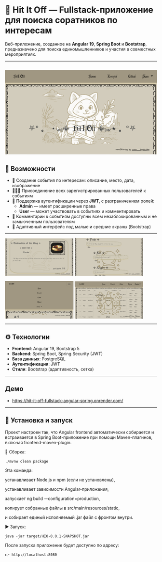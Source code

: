 # 🎯 Hit It Off — Fullstack-приложение для поиска соратников по интересам

Веб-приложение, созданное на **Angular 19**, **Spring Boot** и **Bootstrap**, предназначено для поиска единомышленников и участия в совместных мероприятиях.

---
![Main](https://github.com/senior-kapitoshka/Hit_It_Off_Fullstack_Angular_Spring_Project/blob/main/screenshots/main.png)
---

## 📌 Возможности

- 🧩 Создание события по интересам: описание, место, дата, изображение
- 🧑‍🤝‍🧑 Присоединение всех зарегистрированных пользователей к событиям
- 🔐 Поддержка аутентификации через **JWT**, с разграничением ролей:
  - **Admin** — имеет расширенные права
  - **User** — может участвовать в событиях и комментировать
- 💬 Комментарии к событиям доступны всем незаблокированным и не замьюченным пользователям
- 📱 Адаптивный интерфейс под малые и средние экраны (Bootstrap)

---
<p float="left">
  <img src="https://github.com/senior-kapitoshka/Hit_It_Off_Fullstack_Angular_Spring_Project/blob/main/screenshots/mordor.png" width="45%" />
  <img src="https://github.com/senior-kapitoshka/Hit_It_Off_Fullstack_Angular_Spring_Project/blob/main/screenshots/comments.png" width="45%" />
</p>

<p float="left">
  <img src="https://github.com/senior-kapitoshka/Hit_It_Off_Fullstack_Angular_Spring_Project/blob/main/screenshots/phone.png" width="45%" />
  <img src="https://github.com/senior-kapitoshka/Hit_It_Off_Fullstack_Angular_Spring_Project/blob/main/screenshots/users.png" width="45%" />
</p>


---

## ⚙️ Технологии

- **Frontend**: Angular 19, Bootstrap 5
- **Backend**: Spring Boot, Spring Security (JWT)
- **База данных**: PostgreSQL
- **Аутентификация**: JWT
- **Стили**: Bootstrap (адаптивность, сетка)

---
## Демо
 
- https://hit-it-off-fullstack-angular-spring.onrender.com/
---

## 🚀 Установка и запуск

Проект настроен так, что Angular frontend автоматически собирается и встраивается в Spring Boot-приложение при помощи Maven-плагинов, включая frontend-maven-plugin.

🔧 Сборка:
```
./mvnw clean package
```
Эта команда:

устанавливает Node.js и npm (если не установлены),

устанавливает зависимости Angular-приложения,

запускает ng build --configuration=production,

копирует собранные файлы в src/main/resources/static,

и собирает единый исполняемый .jar файл с фронтом внутри.

▶️ Запуск:
```
java -jar target/HIO-0.0.1-SNAPSHOT.jar
```
После запуска приложение будет доступно по адресу:
```
👉 http://localhost:8080
```
